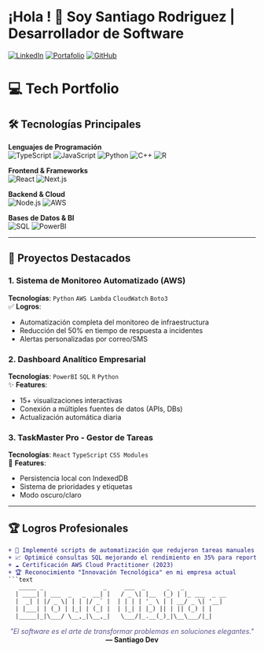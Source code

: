 # ¡Hola ! 👋 Soy Santiago Rodriguez | Desarrollador de Software

[![LinkedIn](https://img.shields.io/badge/-LinkedIn-0077B5?logo=linkedin&logoColor=white)](https://linkedin.com/in/tu-perfil)
[![Portafolio](https://img.shields.io/badge/🌐_Portafolio-FF5722?logo=google-chrome&logoColor=white)](https://santiagodev.com)
[![GitHub](https://img.shields.io/badge/-GitHub-181717?logo=github&logoColor=white)](https://github.com/Santiago13dev)

# 💻 Tech Portfolio

## 🛠️ Tecnologías Principales

**Lenguajes de Programación**  
![TypeScript](https://img.shields.io/badge/-TypeScript-3178C6?logo=typescript&logoColor=white) 
![JavaScript](https://img.shields.io/badge/-JavaScript-F7DF1E?logo=javascript&logoColor=black) 
![Python](https://img.shields.io/badge/-Python-3776AB?logo=python&logoColor=white) 
![C++](https://img.shields.io/badge/-C++-00599C?logo=c%2B%2B&logoColor=white) 
![R](https://img.shields.io/badge/-R-276DC3?logo=r&logoColor=white)

**Frontend & Frameworks**  
![React](https://img.shields.io/badge/-React-61DAFB?logo=react&logoColor=black) 
![Next.js](https://img.shields.io/badge/-Next.js-000000?logo=next.js&logoColor=white) 

**Backend & Cloud**  
![Node.js](https://img.shields.io/badge/-Node.js-339933?logo=node.js&logoColor=white) 
![AWS](https://img.shields.io/badge/-AWS-232F3E?logo=amazon-aws&logoColor=white) 

**Bases de Datos & BI**  
![SQL](https://img.shields.io/badge/-SQL-4479A1?logo=postgresql&logoColor=white) 
![PowerBI](https://img.shields.io/badge/-PowerBI-F2C811?logo=power-bi&logoColor=black)

---

## 🚀 Proyectos Destacados

### 1. Sistema de Monitoreo Automatizado (AWS)
**Tecnologías**: `Python` `AWS Lambda` `CloudWatch` `Boto3`  
✅ **Logros**:  
- Automatización completa del monitoreo de infraestructura  
- Reducción del 50% en tiempo de respuesta a incidentes  
- Alertas personalizadas por correo/SMS  

### 2. Dashboard Analítico Empresarial
**Tecnologías**: `PowerBI` `SQL` `R` `Python`  
✨ **Features**:  
- 15+ visualizaciones interactivas  
- Conexión a múltiples fuentes de datos (APIs, DBs)  
- Actualización automática diaria  

### 3. TaskMaster Pro - Gestor de Tareas
**Tecnologías**: `React` `TypeScript` `CSS Modules`  
🌟 **Features**:  
- Persistencia local con IndexedDB  
- Sistema de prioridades y etiquetas  
- Modo oscuro/claro  
---

## 🏆 Logros Profesionales
```diff
+ 🏅 Implementé scripts de automatización que redujeron tareas manuales en 50%
+ 📈 Optimicé consultas SQL mejorando el rendimiento en 35% para reportes críticos
+ ☁️ Certificación AWS Cloud Practitioner (2023)
+ 🏆 Reconocimiento "Innovación Tecnológica" en mi empresa actual
```text
   _____ _                 _     ___  _      _   _             
  | ____| | ___  _   _  __| |   / _ \| |__  (_) | |_ ___  _ __ 
  |  _| | |/ _ \| | | |/ _` |  | | | | '_ \ | | __/ _ \| '__|
  | |___| | (_) | |_| | (_| |  | |_| | |_) || | || (_) | |   
  |_____|_|\___/ \__,_|\__,_|   \___/|_.__(_)_|\__\___/|_|   
```
<div align="center">
  <em style="color: #5E548E;">"El software es el arte de transformar problemas en soluciones elegantes."</em><br>
  <strong>— Santiago Dev</strong>
</div>
